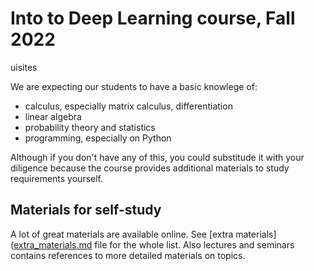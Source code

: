# Into to Deep Learning course, Fall 2022

uisites

We are expecting our students to have a basic knowlege of:

- calculus, especially matrix calculus, differentiation
- linear algebra
- probability theory and statistics
- programming, especially on Python

Although if you don't have any of this, you could substitude it with your
diligence because the course provides additional materials to study requirements
yourself.

## Materials for self-study

A lot of great materials are available online. See
[extra materials]([extra_materials.md](https://github.com/girafe-ai/ml-course/blob/master/extra_materials.md) file for the whole list. Also lectures and
seminars contains references to more detailed materials on topics.
